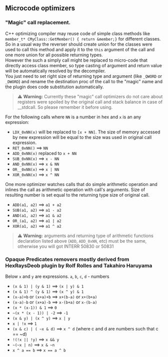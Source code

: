 ## Microcode optimizers

### "Magic" call replacement. 
C++ optimizing compiler may reuse code of simple class methods like `member_t* CMyClass::GetMember() { return &member;}` for different classes.
So in a usual way the reverser should create union for the classes were used to call this method and apply it to the `this` argument of the call and one more union for all possible returning types.  
However the such a simply call might be replaced to micro-code that directly access class member, so type casting of argument and return value will be automatically resolved by the decompiler.  
You just need to set right size of returning type and argument (like `_QWORD` or `_DWORD`) and rename the destination proc of the call to the "magic" name and the plugin does code substitution automatically.

>⚠️ **Warning:** Currently these "magic" call optimizers do not care about registers were spoiled by the original call and stack balance in case of __stdcall. So please remember it before using.

For the following calls where `NN` is a number in hex and `x` is an any expression:
 * `LDX_0xNN(x)` will be replaced to `[x + NN]`. The size of memory accessed by new expression will be equal to the size was used in original call expression.
 * `RET_0xNN()`  ==> `NN`
 * `ADD_0xNN(x)` replaced to `x + NN`
 * `SUB_0xNN(x)` ==> `x - NN`
 * `AND_0xNN(x)` ==> `x & NN`
 * `OR__0xNN(x)` ==> `x | NN`
 * `XOR_0xNN(x)` ==> `x ^ NN`

One more optimizer watches calls that do simple arithmetic operation and inlines the call as arithmetic operation with call's arguments.
Size of resulting number is set equal to the returning type size of original call.
 * `ADD(a1, a2)` ==> `a1 + a2` 
 * `SUB(a1, a2)` ==> `a1 - a2` 
 * `AND(a1, a2)` ==> `a1 & a2` 
 * `OR_(a1, a2)` ==> `a1 | a2` 
 * `XOR(a1, a2)` ==> `a1 ^ a2` 

>⚠️ **Warning:** arguments and returning type of arithmetic functions declaration listed above (`ADD`, `ADD_0xNN`, etc) must be the same, otherwise you will got INTERR 50830 or 50831 

### Opaque Predicates removers mostly derived from HexRaysDeob plugin by Rolf Rolles and Takahiro Haruyama

Below `x` and `y` are expressions. `a`, `b`, `c`, `d` - numbers
 * `(x & 1) | (y & 1)`    ==> `(x | y) & 1`
 * `(x & 1) ^ (y & 1)`    ==> `(x ^ y) & 1`
 * `(x-a)+b` or `(x+a)+b` ==> `x+(b-a)` or `x+(b+a)`
 * `(x-a)-b` or `(x+a)-b` ==> `x-(b+a)` or `x-(b-a)`
 * `(x * (x-1)) & 1`      ==> `0`
 * `~(x * (x - 1)) | -2`  ==> `-1`
 * `(x & y) | (x ^ y)`    ==> `x | y`
 * `x | !x`               ==> `1`
 * `(x & c) | ( ~x & d)`  ==> `x ^ d` (where c and d are numbers such that c == ~d)
 * `!(!x || !y)`          ==> `x && y`
 * `~(~x | n)`            ==> `x & ~n`
 * `x ^ a == b`           ==> `x == a ^ b`

